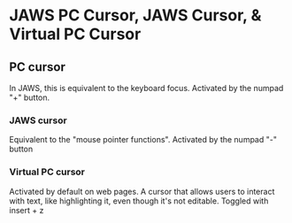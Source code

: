 # JAWS PC Cursor, JAWS Cursor, & Virtual PC Cursor

## PC cursor

In JAWS, this is equivalent to the keyboard focus. Activated by the numpad "+" button.

### JAWS cursor

Equivalent to the "mouse pointer functions". Activated by the numpad "-" button

### Virtual PC cursor

Activated by default on web pages. A cursor that allows users to interact with text, like highlighting it, even though it's not editable. Toggled with insert + z